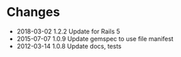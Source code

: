 # Changes

* 2018-03-02 1.2.2 Update for Rails 5
* 2015-07-07 1.0.9 Update gemspec to use file manifest
* 2012-03-14 1.0.8 Update docs, tests
